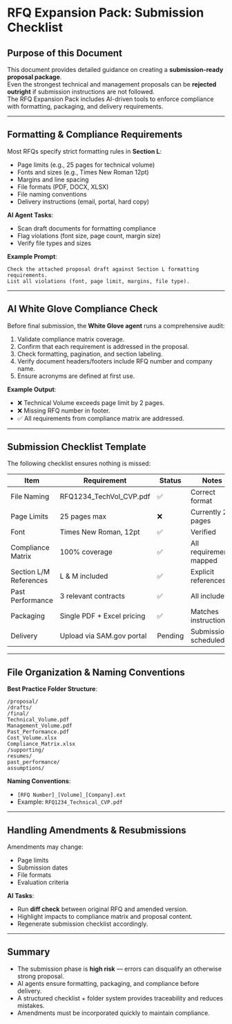 # RFQ Expansion Pack: Submission Checklist

## Purpose of this Document

This document provides detailed guidance on creating a **submission-ready proposal package**.  
Even the strongest technical and management proposals can be **rejected outright** if submission instructions are not followed.  
The RFQ Expansion Pack includes AI-driven tools to enforce compliance with formatting, packaging, and delivery requirements.

---

## Formatting & Compliance Requirements

Most RFQs specify strict formatting rules in **Section L**:

- Page limits (e.g., 25 pages for technical volume)
- Fonts and sizes (e.g., Times New Roman 12pt)
- Margins and line spacing
- File formats (PDF, DOCX, XLSX)
- File naming conventions
- Delivery instructions (email, portal, hard copy)

**AI Agent Tasks**:

- Scan draft documents for formatting compliance
- Flag violations (font size, page count, margin size)
- Verify file types and sizes

**Example Prompt**:

```
Check the attached proposal draft against Section L formatting requirements.
List all violations (font, page limit, margins, file type).
```

---

## AI White Glove Compliance Check

Before final submission, the **White Glove agent** runs a comprehensive audit:

1. Validate compliance matrix coverage.
2. Confirm that each requirement is addressed in the proposal.
3. Check formatting, pagination, and section labeling.
4. Verify document headers/footers include RFQ number and company name.
5. Ensure acronyms are defined at first use.

**Example Output**:

- ❌ Technical Volume exceeds page limit by 2 pages.
- ❌ Missing RFQ number in footer.
- ✅ All requirements from compliance matrix are addressed.

---

## Submission Checklist Template

The following checklist ensures nothing is missed:

| Item                   | Requirement                | Status  | Notes                   |
| ---------------------- | -------------------------- | ------- | ----------------------- |
| File Naming            | RFQ1234_TechVol_CVP.pdf    | ✅      | Correct format          |
| Page Limits            | 25 pages max               | ❌      | Currently 27 pages      |
| Font                   | Times New Roman, 12pt      | ✅      | Verified                |
| Compliance Matrix      | 100% coverage              | ✅      | All requirements mapped |
| Section L/M References | L & M included             | ✅      | Explicit references     |
| Past Performance       | 3 relevant contracts       | ✅      | All included            |
| Packaging              | Single PDF + Excel pricing | ✅      | Matches instructions    |
| Delivery               | Upload via SAM.gov portal  | Pending | Submission scheduled    |

---

## File Organization & Naming Conventions

**Best Practice Folder Structure**:

```
/proposal/
/drafts/
/final/
Technical_Volume.pdf
Management_Volume.pdf
Past_Performance.pdf
Cost_Volume.xlsx
Compliance_Matrix.xlsx
/supporting/
resumes/
past_performance/
assumptions/
```

**Naming Conventions**:

- `[RFQ Number]_[Volume]_[Company].ext`
- Example: `RFQ1234_Technical_CVP.pdf`

---

## Handling Amendments & Resubmissions

Amendments may change:

- Page limits
- Submission dates
- File formats
- Evaluation criteria

**AI Tasks**:

- Run **diff check** between original RFQ and amended version.
- Highlight impacts to compliance matrix and proposal content.
- Regenerate submission checklist accordingly.

---

## Summary

- The submission phase is **high risk** — errors can disqualify an otherwise strong proposal.
- AI agents ensure formatting, packaging, and compliance before delivery.
- A structured checklist + folder system provides traceability and reduces mistakes.
- Amendments must be incorporated quickly to maintain compliance.
